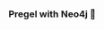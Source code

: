 ### Pregel with Neo4j 🚀













































































































 























